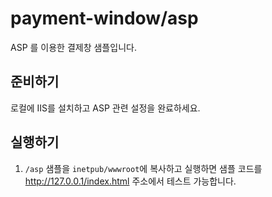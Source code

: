 # payment-window/asp

ASP 를 이용한 결제창 샘플입니다.

## 준비하기

로컬에 IIS를 설치하고 ASP 관련 설정을 완료하세요.

## 실행하기

1. `/asp` 샘플을 `inetpub/wwwroot`에 복사하고 실행하면 샘플 코드를 http://127.0.0.1/index.html 주소에서 테스트 가능합니다.
